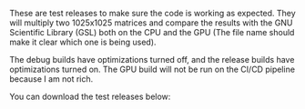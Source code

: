 These are test releases to make sure the code is working as expected.
They will multiply two 1025x1025 matrices and compare the results with the GNU Scientific Library (GSL) both on the CPU
and the GPU (The file name should make it clear which one is being used).

The debug builds have optimizations turned off, and the release builds have optimizations turned on.
The GPU build will not be run on the CI/CD pipeline because I am not rich.

You can download the test releases below: